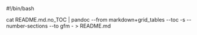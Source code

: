 #!/bin/bash

cat README.md.no_TOC | pandoc --from markdown+grid_tables --toc -s --number-sections --to gfm - > README.md

